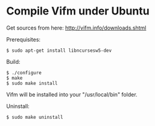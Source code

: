 # Compile Vifm under Ubuntu

Get sources from here:
http://vifm.info/downloads.shtml

Prerequisites: 

    $ sudo apt-get install libncursesw5-dev

Build:

    $ ./configure
    $ make
    $ sudo make install

Vifm will be installed into your "/usr/local/bin" folder. 

Uninstall:

    $ sudo make uninstall


